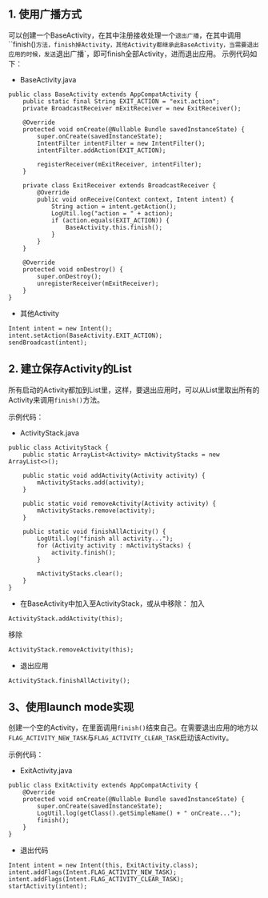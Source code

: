 ## 1. 使用广播方式
可以创建一个BaseActivity，在其中注册接收处理一个`退出广播`，在其中调用``finish()`方法，finish掉Activity，其他Activity都继承此BaseActivity，当需要退出应用的时候，发送`退出广播`，即可finish全部Activity，进而退出应用。
示例代码如下：

- BaseActivity.java

```
public class BaseActivity extends AppCompatActivity {
    public static final String EXIT_ACTION = "exit.action";
    private BroadcastReceiver mExitReceiver = new ExitReceiver();

    @Override
    protected void onCreate(@Nullable Bundle savedInstanceState) {
        super.onCreate(savedInstanceState);
        IntentFilter intentFilter = new IntentFilter();
        intentFilter.addAction(EXIT_ACTION);

        registerReceiver(mExitReceiver, intentFilter);
    }

    private class ExitReceiver extends BroadcastReceiver {
        @Override
        public void onReceive(Context context, Intent intent) {
            String action = intent.getAction();
            LogUtil.log("action = " + action);
            if (action.equals(EXIT_ACTION)) {
                BaseActivity.this.finish();
            }
        }
    }

    @Override
    protected void onDestroy() {
        super.onDestroy();
        unregisterReceiver(mExitReceiver);
    }
}
```

- 其他Activity

```
Intent intent = new Intent();
intent.setAction(BaseActivity.EXIT_ACTION);
sendBroadcast(intent);
```

## 2. 建立保存Activity的List
所有启动的Activity都加到List里，这样，要退出应用时，可以从List里取出所有的Activity来调用`finish()`方法。

示例代码：

- ActivityStack.java
```
public class ActivityStack {
    public static ArrayList<Activity> mActivityStacks = new ArrayList<>();

    public static void addActivity(Activity activity) {
        mActivityStacks.add(activity);
    }

    public static void removeActivity(Activity activity) {
        mActivityStacks.remove(activity);
    }

    public static void finishAllActivity() {
        LogUtil.log("finish all activity...");
        for (Activity activity : mActivityStacks) {
            activity.finish();
        }

        mActivityStacks.clear();
    }
}
```

- 在BaseActivity中加入至ActivityStack，或从中移除：
加入
```
ActivityStack.addActivity(this);
```
移除
```
ActivityStack.removeActivity(this);
```

- 退出应用
```
ActivityStack.finishAllActivity();
```

## 3、使用launch mode实现
创建一个空的Activity，在里面调用`finish()`结束自己。在需要退出应用的地方以`FLAG_ACTIVITY_NEW_TASK`与`FLAG_ACTIVITY_CLEAR_TASK`启动该Activity。

示例代码：

- ExitActivity.java
```
public class ExitActivity extends AppCompatActivity {
    @Override
    protected void onCreate(@Nullable Bundle savedInstanceState) {
        super.onCreate(savedInstanceState);
        LogUtil.log(getClass().getSimpleName() + " onCreate...");
        finish();
    }
}
```

- 退出代码
```
Intent intent = new Intent(this, ExitActivity.class);
intent.addFlags(Intent.FLAG_ACTIVITY_NEW_TASK);
intent.addFlags(Intent.FLAG_ACTIVITY_CLEAR_TASK);
startActivity(intent);
```
